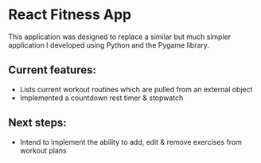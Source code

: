 # React Fitness App
This application was designed to replace a similar but much simpler application I developed using Python and the Pygame library.
## Current features:
- Lists current workout routines which are pulled from an external object
- Implemented a countdown rest timer & stopwatch

## Next steps:
- Intend to implement the ability to add, edit & remove exercises from workout plans
